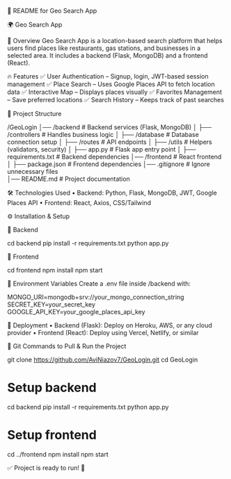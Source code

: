 📌 README for Geo Search App

🌍 Geo Search App

🚀 Overview
Geo Search App is a location-based search platform that helps users find places like restaurants, gas stations, and businesses in a selected area.
It includes a backend (Flask, MongoDB) and a frontend (React).

🔥 Features
✅ User Authentication – Signup, login, JWT-based session management
✅ Place Search – Uses Google Places API to fetch location data
✅ Interactive Map – Displays places visually
✅ Favorites Management – Save preferred locations
✅ Search History – Keeps track of past searches

📂 Project Structure

/GeoLogin
│── /backend            # Backend services (Flask, MongoDB)
│   ├── /controllers    # Handles business logic
│   ├── /database       # Database connection setup
│   ├── /routes         # API endpoints
│   ├── /utils          # Helpers (validators, security)
│   ├── app.py          # Flask app entry point
│   ├── requirements.txt # Backend dependencies
│── /frontend           # React frontend
│   ├── package.json    # Frontend dependencies
│── .gitignore          # Ignore unnecessary files  
│── README.md           # Project documentation

🛠 Technologies Used
	•	Backend: Python, Flask, MongoDB, JWT, Google Places API
	•	Frontend: React, Axios, CSS/Tailwind

⚙️ Installation & Setup

🔹 Backend

cd backend
pip install -r requirements.txt
python app.py

🔹 Frontend

cd frontend
npm install
npm start

🔑 Environment Variables
Create a .env file inside /backend with:

MONGO_URI=mongodb+srv://your_mongo_connection_string
SECRET_KEY=your_secret_key
GOOGLE_API_KEY=your_google_places_api_key

🚀 Deployment
	•	Backend (Flask): Deploy on Heroku, AWS, or any cloud provider
	•	Frontend (React): Deploy using Vercel, Netlify, or similar

🔄 Git Commands to Pull & Run the Project

git clone https://github.com/AviNiazov7/GeoLogin.git
cd GeoLogin

# Setup backend
cd backend
pip install -r requirements.txt
python app.py

# Setup frontend
cd ../frontend
npm install
npm start

✅ Project is ready to run! 🚀
